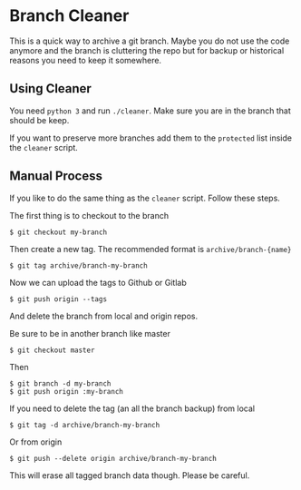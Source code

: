 # Branch Cleaner

This is a quick way to archive a git branch. Maybe you do not use the code anymore and the branch is cluttering the repo but for backup or historical reasons you need to keep it somewhere.

## Using Cleaner

You need `python 3` and run `./cleaner`. 
Make sure you are in the branch that should be keep.

If you want to preserve more branches add them to the `protected` list
inside the `cleaner` script.

## Manual Process

If you like to do the same thing as the `cleaner` script. Follow these steps.

The first thing is to checkout to the branch

```
$ git checkout my-branch
```

Then create a new tag. The recommended format is `archive/branch-{name}`

```
$ git tag archive/branch-my-branch
```

Now we can upload the tags to Github or Gitlab

```
$ git push origin --tags
```

And delete the branch from local and origin repos.

Be sure to be in another branch like master

```
$ git checkout master
```

Then

```
$ git branch -d my-branch
$ git push origin :my-branch
```

If you need to delete the tag (an all the branch backup) from local

```
$ git tag -d archive/branch-my-branch
```

Or from origin

```
$ git push --delete origin archive/branch-my-branch
```

This will erase all tagged branch data though. Please be careful.